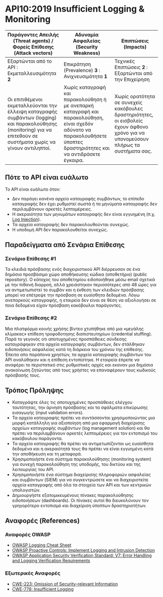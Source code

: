 API10:2019 Insufficient Logging & Monitoring
============================================

| Παράγοντες Απειλής (Threat agents) / Φορείς Επίθεσης (Attack vectors) | Αδυναμία Ασφαλείας (Security Weakness) | Επιπτώσεις (Impacts) |
| - | - | - |
| Εξαρτώνται από το API : Εκμεταλλευσιμότητα **2** | Επικράτηση (Prevalence) **3** : Ανιχνευσιμότητα **1** | Τεχνικές Επιπτώσεις **2** : Εξαρτώνται από την Επιχείρηση |
| Οι επιτιθέμενοι εκμεταλλεύονται την έλλειψη καταγραφής συμβάντων (logging) και παρακολούθησης (monitoring) για να επιτεθούν σε συστήματα χωρίς να γίνουν αντιληπτοί. | Χωρίς καταγραφή και παρακολούθηση ή με ανεπαρκή καταγραφή και παρακολούθηση, είναι σχεδόν αδύνατο να παρακολουθήσετε ύποπτες δραστηριότητες και να αντιδράσετε έγκαιρα. | Χωρίς ορατότητα σε συνεχείς κακόβουλες δραστηριότητες, οι εισβολείς έχουν άφθονο χρόνο για να υπονομεύσουν πλήρως τα συστήματα σας. |

## Πότε το API είναι ευάλωτο

Το API είναι ευάλωτο όταν:

* Δεν παράγει κανένα αρχείο καταγραφής συμβάντων, το επίπεδο καταγραφής δεν έχει ρυθμιστεί σωστά ή τα μηνύματα καταγραφής δεν περιλαμβάνουν αρκετές λεπτομέρειες.
* Η ακεραιότητα των μηνυμάτων καταγραφής δεν είναι εγγυημένη (π.χ. [Log Injection][1]).
* Τα αρχεία καταγραφής δεν παρακολουθούνται συνεχώς.
* Η υποδομή API δεν παρακολουθείται συνεχώς.

## Παραδείγματα από Σενάρια Επίθεσης

### Σενάριο Επίθεσης #1

Τα κλειδιά πρόσβασης ενός διαχειριστικού API διέρρευσαν σε ένα δημόσια προσβάσιμο χώρο αποθήκευσης κώδικα (αποθετήριο) (public repository).
Ο κάτοχος του αποθετηρίου ειδοποιήθηκε μέσω email σχετικά με την πιθανή διαρροή, 
αλλά χρειάστηκαν περισσότερες από 48 ώρες για να αντιμετωπιστεί το συμβάν και η έκθεση των κλειδιών πρόσβασης μπορεί να επέτρεψε την πρόσβαση σε ευαίσθητα δεδομένα. Λόγω ανεπαρκούς καταγραφής,
η εταιρεία δεν είναι σε θέση να αξιολογήσει σε ποια δεδομένα είχαν πρόσβαση κακόβουλοι παράγοντες.

### Σενάριο Επίθεσης #2

Μια πλατφόρμα κοινής χρήσης βίντεο χτυπήθηκε από μια «μεγάλης κλίμακας» επίθεση τροφοδοτησης διαπιστευτηρίων (credential stuffing). 
Παρά το γεγονός οτι αποτυχημένες προσπάθειες σύνδεσης καταγράφηκαν στα αρχεία καταγραφής συμβάντων, δεν στάλθηκαν ειδοποιήσεις ασφαλείας κατά τη διάρκεια του χρόνου της επίθεσης. 
Έπειτα απο παράπονα χρηστών, τα αρχεία καταγραφής συμβάντων του API αναλύθηκαν και η επίθεση εντοπίστηκε.
Η εταιρεία έπρεπε να αναφέρει το περιστατικό στις ρυθμιστικές αρχές και εκαναν μια δημόσια ανακοίνωση ζητώντας από τους χρήστες να επαναφέρουν τους κωδικούς πρόσβασής 
τους.

## Τρόπος Πρόληψης

* Καταγράψτε όλες τις αποτυχημένες προσπάθειες ελέγχου ταυτότητας, την άρνηση πρόσβασης και τα σφάλματα επικύρωσης εισαγωγής (input validation errors).
* Τα αρχεία καταγραφής πρέπει να συντάσσονται χρησιμοποιώντας μια μορφή κατάλληλη για αξιοποίηση από μια εφαρμογή διαχείρισης αρχείων καταγραφής συμβάντων (log management solution) και θα πρέπει να περιλαμβάνουν αρκετές λεπτομέρειες για τον εντοπισμό του κακόβουλου παράγοντα.
* Τα αρχεία καταγραφής θα πρέπει να αντιμετωπίζονται ως ευαίσθητα δεδομένα και η ακεραιότητά τους θα πρέπει να είναι εγγυημένη κατά την αποθήκευση και τη μεταφορά.
* Χρησιμοποιήστε ένα σύστημα παρακολούθησης (monitoring system) για συνεχή παρακολούθηση της υποδομής, του δικτύου και της λειτουργίας του API.
* Χρησιμοποιήστε ένα σύστημα διαχείρισης πληροφοριών ασφαλείας και συμβάντων (SIEM) για να συγκεντρώσετε και να διαχειριστείτε αρχεία καταγραφής από όλα τα στοιχεία των API και των κεντρικών υπολογιστών.
* Δημιουργήστε εξατομικευμένους πίνακες παρακολούθησης ειδοποιήσεων (dashboards). Οι πίνακες αυτοί θα διευκολύνουν τον γρηγορότερο εντοπισμό και διαχείριση ύποπτων δραστηριοτήτων.

## Αναφορές (References)

### Αναφορές OWASP

* [OWASP Logging Cheat Sheet][2]
* [OWASP Proactive Controls: Implement Logging and Intrusion Detection][3]
* [OWASP Application Security Verification Standard: V7: Error Handling and
  Logging Verification Requirements][4]

### Εξωτερικές Αναφορές

* [CWE-223: Omission of Security-relevant Information][5]
* [CWE-778: Insufficient Logging][6]

[1]: https://www.owasp.org/index.php/Log_Injection
[2]: https://www.owasp.org/index.php/Logging_Cheat_Sheet
[3]: https://www.owasp.org/index.php/OWASP_Proactive_Controls
[4]: https://github.com/OWASP/ASVS/blob/master/4.0/en/0x15-V7-Error-Logging.md
[5]: https://cwe.mitre.org/data/definitions/223.html
[6]: https://cwe.mitre.org/data/definitions/778.html
